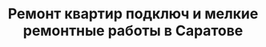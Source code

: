 ---
# You don't need to edit this file, it's empty on purpose.
# Edit theme's home layout instead if you wanna make some changes
# See: https://jekyllrb.com/docs/themes/#overriding-theme-defaults
layout: home
title: Ремонт квартир подключ и мелкие ремонтные работы в Саратове
linkname: Главная
description: Это главная страница
keywords: Строительная бригада предлагает услуги по ремонту подключ вашей квартиры в Саратове и Энгельсе. Делаем ремонт быстро и качественно.
icon: fa-home
order: 1
yandex_site_verification: d181d6fd790721fe
---
